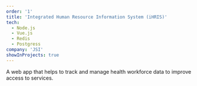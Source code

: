 ```yaml
---
order: '1'
title: 'Integrated Human Resource Information System (iHRIS)'
tech:
  - Node.js
  - Vue.js
  - Redis
  - Postgress
company: 'JSI'
showInProjects: true
---
```

A web app that helps to track and manage health workforce data to improve access to services.
